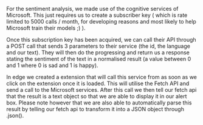 For the sentiment analysis, we made use of the cognitive services of Microsoft. This just requires us to create a subscriber key ( which is rate limited to 5000 calls / month, for developing reasons and most likely to help Microsoft train their models ;) ).

Once this subscription key has been acquired, we can call their API through a POST call that sends 3 parameters to their service (the id, the language and our text). They will then do the progressing and return us a response stating the sentiment of the text in a normalised result (a value between 0 and 1 where 0 is sad and 1 is happy).

In edge we created a extension that will call this service from as soon as we click on the extension once it is loaded. This will utilise the Fetch API and send a call to the Microsoft services. After this call we then tell our fetch api that the result is a text object so that we are able to display it in our alert box. Please note however that we are also able to automatically parse this result by telling our fetch api to transform it into a JSON object through .json().